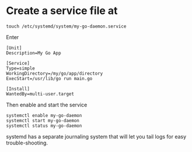 # Create a service file at

    touch /etc/systemd/system/my-go-daemon.service

Enter

    [Unit]
    Description=My Go App
    
    [Service]
    Type=simple
    WorkingDirectory=/my/go/app/directory
    ExecStart=/usr/lib/go run main.go 
    
    [Install]
    WantedBy=multi-user.target
  
Then enable and start the service

    systemctl enable my-go-daemon
    systemctl start my-go-daemon
    systemctl status my-go-daemon
  
systemd has a separate journaling system that will let you tail logs for easy trouble-shooting.
